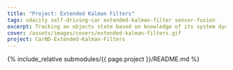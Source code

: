 ```yaml
---
title: "Project: Extended Kalman Filters"
tags: udacity self-driving-car extended-kalman-filter sensor-fusion
excerpt: Tracking an objects state based on knowledge of its system dynamics and the availability of noisy measurements
cover: /assets/images/covers/extended-kalman-filters.gif
project: CarND-Extended-Kalman-Filters
---
```


{% include_relative submodules/{{ page.project }}/README.md %}